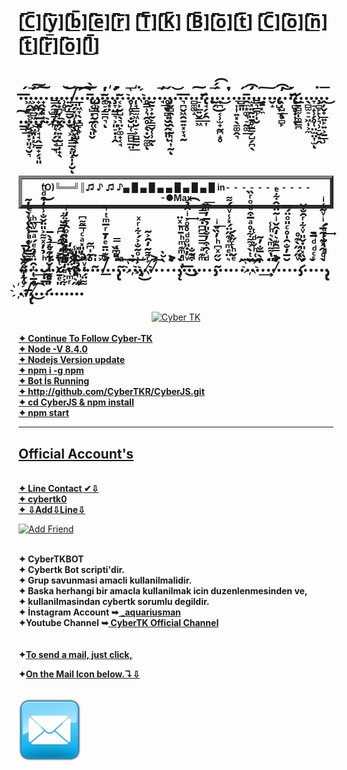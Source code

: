 <html>
</br>
<h1>[̲̅C̲̅][̲̅y̲̅][̲̅b̲̅][̲̅e̲̅][̲̅r̲̅] [̲̅T̲̅][̲̅K̲̅] [̲̅B̲̅][̲̅o̲̅][̲̅t̲̅] [̲̅C̲̅][̲̅o̲̅][̲̅n̲̅][̲̅t̲̅][̲̅r̲̅][̲̅o̲̅][̲̅l̲̅]</h1>
<h1>.̶.͖̗̱̲͔̹͕̬͔͙̞͈̘̮͉́.̛͕̬͉̻͖͞͠.̟̬̩͖̠.̟̖̦͓͙̖͠..͇̭̼̼͇ͅ.̨͙̪̣̝̬̯͔͍͓̰̺̩̟̖.̹̥̘.͍̰̦̳̮͎̬͝.̸̲̤̗͓͈̜̦͓̪͓̯̘͔̹̰̀.̲̩͖̞̖̠̻̙̟͞.͡͡͠.̵̢͔̺͓̠̰̜̘͈̬͠.̨̹̳̪̮̯̜́̀ͅ.̡͕ͅ.̴͚̠̗̳̪͉̕ͅ.҉̖͙̣.̧̛̞̤̳͉͕͈̠̣͎̭͘.̴͔̙̮̺̖͉̤̙͚̟͔̘..̥̹̥̙̣̮̺̜̲̻̺̲̤͟͞.͘҉̜̘̳̫͖̩̮̠͕̻͇̰..̥͇̹͉̯̥̝̖̣̬̼͚ͅ.̰̱͕̟̰̙̳̮̜̹̰ͅ..̛̘͟͞ͅ.̥̞̥̻̣̮̮̭̤͈ͅ.̡̬̻̯͙̖̭͔̰͉̘͎̰́ͅ.͝.̶̶͉̪̬͖̯̱͍͓̞̘̰..̻̼͚̝.̠̩̲͍̮͇͖͠.̷̵̢̘̗̗̯̲͎.̨.̰̗͜͞.͔̪̠͔̹̫̟̰̪̝̥́́͡.͘͜.̛.͏͉͎͎͍͓̖̼͚̭͉.̻̱͈.̵̯̼͙͚͉̠̰͚̲́.̛̫͓͍̰̤̱̥̫̳̗̺̗̪̖͡.͇͉̳̹̩̮.̲̙͓̼.͇͔͠.̬̝.̢̺̞͟ͅ.̖͔̺̗̥̻̙̕͡.͘͝.̵̷̢̻̥̣͎ͅ.̷̬̱̻̫̩͚̳̪.͟.̖̻̫̠̠͖̩͕̼.̞̠̝̹̗̥̜̤̫̤͎̫͘ͅ.̧̻̙̙̹͉̹̠̬͙̭.̭̦̬̟̲͍̙͍͕̱̲̹.͜͞.̲̳͢͠.̹̪.͕͖͈̩͓̹.̵͇̹̘̘̭̲̱̟̗̘͈͡.̛͈͉..̸͏҉̪̘̦̗̮͔̲͉..͕.͚͕͖̩̳̲̟͈̝̩̦̮ͅ.̠͖̘͈ͅ.</h1>
</br>
<table border=5 width=50% cellpadding=5 cellspacing=5>
    <tr>
	  <h1> <th colspan=4>(O)╚══╝║♫ ♪ ♫ ♪▄ █ ▄ █ ▄ ▄ █ ▄ █ ▄ █ in- - - - - - - - - - - -●Max </th></h1>
    </tr>
</table>
</br>
<h1>.̌ͨ̔̄.̛̎͌͂ͬ͊ͣ͗̑̈ͮͬͤ.̏̿̉̒ͭ̾̔́͛̀̇̓̃.͢.ͪ̉̓ͯ͌͐̎̈̌̐̾̒͒ͩ̚͜.͘.̇̀ͬ.ͬ̑ͩ̅̑́͆̑̕.ͤ̄̽̓̔͗ͦ̂͋̒ͬ.ͧ̊̇ͮ̊͛͑̂͗.̷̡͝.̾̓̎̽ͣͨ̿͌͆̚.̀́.̊͂̍͆͂.̴̍̇.͐̚.̸̾͊̈̄ͤ̓̄ͬ̅ͫͭ̚.͐͟.̍̎͆̏̚.̴̡̢́͋ͨ̿.̏ͣ̉͠..͗ͦ͂̐͐́͋ͬͯ҉҉͠.҉̡͜.ͬ͌̃̓̑͐̃̚.̸.̷̀͐̆̀͡...͐̓ͮͨ̉̀́.̡̨ͩͫ͊ͫͪ̄ͪͯ̈͟.̶ͮ̓̇̎ͦͩ̊ͦ͐ͥ̂̉͢͡.͒̃̐̚͜.̡.ͫ͊ͣ̿̿͆͆̇͊̿́͞͞.ͩ͑̑͒̓̐̎̉̅̓ͧ̏..̴̡̌̋ͯ͆ͪ̓̏̌ͥ͟..͛̈ͤͫͣ͊̋̈́̽̾ͮ̈́͌.ͤ̌ͪͨ̋̀́.̆͘.͡.̆ͭ̀͐͌͋̊ͣ̅͒ͩͦͬ̏.̌͑ͪ̐ͩͭ҉͝.̑̀̅̐̓̃̕.͘͢.̎̔͌ͫ̀͛ͪ̾.̛͋̿̑͊͛̒̂̌ͥ̃̈́̂͋ͤ.̷͛͐͑.̆̅̓̐̑̍̊ͨ̎ͦ̈́͆..ͮ̋́̋̀͊̊.̷̡̛̆̏̽̎̇̌̎ͮ͋ͬ̑̐̆.̌.ͬͨͩͩ̅̄̚..ͥͩ̔̐̓ͣ́͘͢.̡̢̀ͩ̂ͯ͊́͂̅́ͥͮ̃͑ͥ.ͤ̔͒ͦͮ҉.̵̸́͋ͮ̋̋̔͝.̡̢̑̅ͭͭ̑̈ͯ̉ͤ́ͣ̅ͮ̏ͪ͟.̸̈ͤ͜͡.̅̇́̌.̷͑͋̔̽ͬ̃́͋̉̀̅.̉̎̌ͥ̆ͭ͒ͪ͞.̎ͤ̄̃̌ͭ̅̀̕͡.͋͐ͧ̒̄ͪ͗̉̈̇̂̒̅̆͋.ͬͫ͑͂̈́́̂͊̒.̋͛ͪ͒̒̉̎̾̚.̛ͩͪ̉̉̆̏̎̽.͌̈́̓ͮ̓̀̚</h1>

<div align="center"><a href="https://instagram.com/_aquariusman"><img src="https://images.cooltext.com/5135666.gif" width="576" height="104" alt="Cyber TK" /></div>
</br><b>✦    Continue To Follow Cyber-TK </b>
</br><b>✦    Node -V 8.4.0 </b>
</br><b>✦    Nodejs Version update  </b>
</br><b>✦   npm i -g npm </b>
</hr>
</br><b>✦   Bot İs Running </b>
</br><b>✦   http://github.com/CyberTKR/CyberJS.git </b>
</br><b>✦   cd CyberJS & npm install </b>
</br><b>✦   npm start </b>
<b><hr/></b>
<h2><b> Official Account's </b></h2>
</br><b>✦  Line Contact ✔⇩ </b>
</br><b>✦  cybertk0  </b>
</br><b>✦ ⇩Add⇩Line⇩ </b>
<p><a href="https://line.me/R/ti/p/~cybertk0" rel="nofollow"><img height="36" border="0" alt="Add Friend" src="https://camo.githubusercontent.com/035d0206e65dfbdfb7cdabbd6f5a1f4fb59f0e41/68747470733a2f2f7363646e2e6c696e652d617070732e636f6d2f6e2f6c696e655f6164645f667269656e64732f62746e2f656e2e706e67" data-canonical-src="https://scdn.line-apps.com/n/line_add_friends/btn/en.png" style="max-width:100%;"></a></p>
</br><b>✦    CyberTKBOT </b>
</br><b>✦    Cybertk Bot scripti'dir. </b>
</br><b>✦   Grup savunmasi amacli kullanilmalidir. </b>
</br><b>✦ Baska herhangi bir amacla kullanilmak icin duzenlenmesinden ve, </b>
</br><b>✦   kullanilmasindan cybertk sorumlu degildir. </b>
<br/><b>✦ İnstagram Account ➥<a href="http://instagram.com/_aquariusman " title="Tolga instagram Account"> _aquariusman </a> </b>
<br/><b>✦Youtube Channel ➥<a href="https://youtube.com/channel/UC9AyYKWovERexyOFy3h4rdw" title="CyberTK Youtube Channel"> CyberTK Official Channel </a></b>
</br>
</br>
<br/><b>✦<a href="mailto:tolgajames2@gmail.com">To send a mail, just click,<b> </a>
</br><p><b>✦<a href="mailto:tolgajames2@gmail.com">On the Mail Icon below.↴⇩<b> </a></p>
</br><a href="mailto:tolgajames2@gmail.com"> <img src="https://github.com/CyberTKR/CyberJS/blob/master/CyberJS/curve-thrift/mail.png" width=100/></a>
</body>
 </html>
